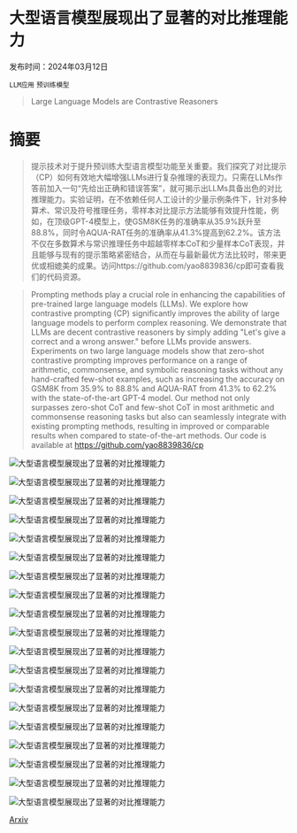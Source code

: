 # 大型语言模型展现出了显著的对比推理能力

发布时间：2024年03月12日

`LLM应用` `预训练模型`

> Large Language Models are Contrastive Reasoners

# 摘要

> 提示技术对于提升预训练大型语言模型功能至关重要。我们探究了对比提示（CP）如何有效地大幅增强LLMs进行复杂推理的表现力。只需在LLMs作答前加入一句“先给出正确和错误答案”，就可揭示出LLMs具备出色的对比推理能力。实验证明，在不依赖任何人工设计的少量示例条件下，针对多种算术、常识及符号推理任务，零样本对比提示方法能够有效提升性能，例如，在顶级GPT-4模型上，使GSM8K任务的准确率从35.9%跃升至88.8%，同时令AQUA-RAT任务的准确率从41.3%提高到62.2%。该方法不仅在多数算术与常识推理任务中超越零样本CoT和少量样本CoT表现，并且能够与现有的提示策略紧密结合，从而在与最新最优方法比较时，带来更优或相媲美的成果。访问https://github.com/yao8839836/cp即可查看我们的代码资源。

> Prompting methods play a crucial role in enhancing the capabilities of pre-trained large language models (LLMs). We explore how contrastive prompting (CP) significantly improves the ability of large language models to perform complex reasoning. We demonstrate that LLMs are decent contrastive reasoners by simply adding "Let's give a correct and a wrong answer." before LLMs provide answers. Experiments on two large language models show that zero-shot contrastive prompting improves performance on a range of arithmetic, commonsense, and symbolic reasoning tasks without any hand-crafted few-shot examples, such as increasing the accuracy on GSM8K from 35.9% to 88.8% and AQUA-RAT from 41.3% to 62.2% with the state-of-the-art GPT-4 model. Our method not only surpasses zero-shot CoT and few-shot CoT in most arithmetic and commonsense reasoning tasks but also can seamlessly integrate with existing prompting methods, resulting in improved or comparable results when compared to state-of-the-art methods. Our code is available at https://github.com/yao8839836/cp

![大型语言模型展现出了显著的对比推理能力](../../../paper_images/2403.08211/x1.png)

![大型语言模型展现出了显著的对比推理能力](../../../paper_images/2403.08211/x2.png)

![大型语言模型展现出了显著的对比推理能力](../../../paper_images/2403.08211/x3.png)

![大型语言模型展现出了显著的对比推理能力](../../../paper_images/2403.08211/x4.png)

![大型语言模型展现出了显著的对比推理能力](../../../paper_images/2403.08211/x5.png)

![大型语言模型展现出了显著的对比推理能力](../../../paper_images/2403.08211/x6.png)

![大型语言模型展现出了显著的对比推理能力](../../../paper_images/2403.08211/x7.png)

![大型语言模型展现出了显著的对比推理能力](../../../paper_images/2403.08211/x8.png)

![大型语言模型展现出了显著的对比推理能力](../../../paper_images/2403.08211/x9.png)

![大型语言模型展现出了显著的对比推理能力](../../../paper_images/2403.08211/x10.png)

![大型语言模型展现出了显著的对比推理能力](../../../paper_images/2403.08211/x11.png)

![大型语言模型展现出了显著的对比推理能力](../../../paper_images/2403.08211/x12.png)

![大型语言模型展现出了显著的对比推理能力](../../../paper_images/2403.08211/x13.png)

![大型语言模型展现出了显著的对比推理能力](../../../paper_images/2403.08211/x14.png)

![大型语言模型展现出了显著的对比推理能力](../../../paper_images/2403.08211/x15.png)

![大型语言模型展现出了显著的对比推理能力](../../../paper_images/2403.08211/x16.png)

![大型语言模型展现出了显著的对比推理能力](../../../paper_images/2403.08211/x17.png)

![大型语言模型展现出了显著的对比推理能力](../../../paper_images/2403.08211/x18.png)

![大型语言模型展现出了显著的对比推理能力](../../../paper_images/2403.08211/x19.png)

[Arxiv](https://arxiv.org/abs/2403.08211)